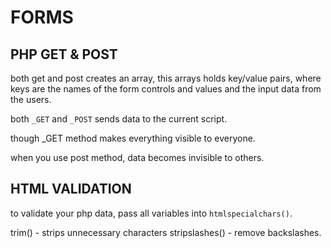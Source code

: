 # FORMS

## PHP GET & POST

both get and post creates an array, this arrays holds key/value pairs, where keys are the names of the form  controls and values and the input data from the users.

both `_GET` and `_POST` sends data to the current script.

though _GET method makes everything visible to everyone.

when you use post method, data becomes invisible to others.

## HTML VALIDATION

to validate your php data, pass all variables into `htmlspecialchars()`.

trim() - strips unnecessary characters
stripslashes() - remove backslashes.
